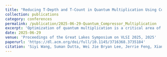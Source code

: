 ```yaml
---
title: "Reducing T-Depth and T-Count in Quantum Multiplication Using Compressor Primitives"
collection: publications
category: conferences
permalink: /publication/2025-06-29-Quantum_Compressor_Multiplication
excerpt: 'Optimization of quantum multiplication is a critical area of study due to its pivotal role in quantum algorithms such as Shor’s factorization. Every time a quantum multiplier is used, it repeatedly executes several key components to perform the multiplication. Most current works have focused on using components such as the basic half and full-adder designs, which have limited efficiency. In this paper, we demonstrate that by using a generalized (m:k) compressor-based Wallace Tree one can significantly improve efficiency; this method achieves reductions of up to 92.8% in T-Depth and 55.6% in T-Count while maintaining a competitive Qubit-Count through brute-force and dynamic programming optimization.'
date: 2025-06-29
venue: 'Proceedings of the Great Lakes Symposium on VLSI 2025, 2025'
paperurl: 'https://dl.acm.org/doi/full/10.1145/3716368.3735184'
citation: 'Siyi Wang, Suman Dutta, Wei Jie Bryan Lee, Jerrie Feng, Xiang Fang, and Anupam Chattopadhyay. 2025. Reducing T-Depth and T-Count in Quantum Multiplication Using Compressor Primitives. In Proceedings of the Great Lakes Symposium on VLSI 2025 (GLSVLSI ‘25). Association for Computing Machinery, New York, NY, USA, 35–40. https://doi.org/10.1145/3716368.3735184'
---
```

